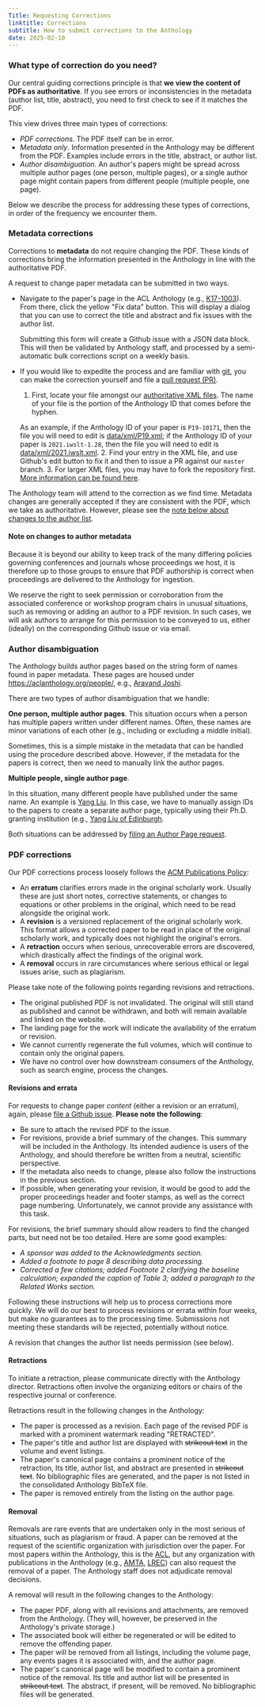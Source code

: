 ```yaml
---
Title: Requesting Corrections
linktitle: Corrections
subtitle: How to submit corrections to the Anthology
date: 2025-02-10
---
```


### What type of correction do you need?

Our central guiding corrections principle is that **we view the content of PDFs as authoritative**. If you see errors or inconsistencies in the metadata (author list, title, abstract), you need to first check to see if it matches the PDF.

This view drives three main types of corrections:

* _PDF corrections_. The PDF itself can be in error.
* _Metadata only_. Information presented in the Anthology may be different from the PDF. Examples include errors in the title, abstract, or author list.
* _Author disambiguation_. An author's papers might be spread across multiple author pages (one person, multiple pages), or a single author page might contain papers from different people (multiple people, one page).

Below we describe the process for addressing these types of corrections, in order of the frequency we encounter them.

### Metadata corrections

Corrections to **metadata** do not require changing the PDF.
These kinds of corrections bring the information presented in the Anthology in line with the authoritative PDF.

A request to change paper metadata can be submitted in two ways.

- Navigate to the paper's page in the ACL Anthology (e.g., [K17-1003](https://aclanthology.org/K17-1003/)). From there, click the yellow "Fix data" button. This will display a dialog that you can use to correct the title and abstract and fix issues with the author list.

  Submitting this form will create a Github issue with a JSON data block. This will then be validated by Anthology staff, and processed by a semi-automatic bulk corrections script on a weekly basis.

-  If you would like to expedite the process and are familiar with [git](https://git-scm.com), you can make the correction yourself and file a [pull request (PR)](https://help.github.com/en/github/collaborating-with-issues-and-pull-requests/about-pull-requests).
    1. First, locate your file amongst our [authoritative XML files](https://github.com/acl-org/acl-anthology/tree/master/data/xml). The name of your file is the portion of the Anthology ID that comes before the hyphen.

    As an example, if the Anthology ID of your paper is `P19-10171`, then the file you will need to edit is [data/xml/P19.xml](https://github.com/acl-org/acl-anthology/blob/master/data/xml/P19.xml); if the Anthology ID of your paper is `2021.iwslt-1.28`, then the file you will need to edit is [data/xml/2021.iwslt.xml](https://github.com/acl-org/acl-anthology/blob/master/data/xml/2021.iwslt.xml).
    2. Find your entry in the XML file, and use Github's edit button to fix it and then to issue a PR against our `master` branch.
    3. For larger XML files, you may have to fork the repository first. [More information can be found here](https://help.github.com/en/github/managing-files-in-a-repository/editing-files-in-another-users-repository).

The Anthology team will attend to the correction as we find time.
Metadata changes are generally accepted if they are consistent with the PDF, which we take as authoritative.
However, please see the [note below about changes to the author list](#note-on-author-changes).


#### Note on changes to author metadata

Because it is beyond our ability to keep track of the many differing policies governing conferences and journals whose proceedings we host, it is therefore up to those groups to ensure that PDF authorship is correct when proceedings are delivered to the Anthology for ingestion.

We reserve the right to seek permission or corroboration from the associated conference or workshop program chairs in unusual situations, such as removing or adding an author to a PDF revision.
In such cases, we will ask authors to arrange for this permission to be conveyed to us, either (ideally) on the corresponding Github issue or via email.

### Author disambiguation

The Anthology builds author pages based on the string form of names found in paper metadata.
These pages are housed under https://aclanthology.org/people/, e.g., [Aravand Joshi](https://aclanthology.org/people/aravind-joshi).

There are two types of author disambiguation that we handle:

**One person, multiple author pages**.
This situation occurs when a person has multiple papers written under different names.
Often, these names are minor variations of each other (e.g., including or excluding a middle initial).

Sometimes, this is a simple mistake in the metadata that can be handled using the procedure described above.
However, if the metadata for the papers is correct, then we need to manually link the author pages.

**Multiple people, single author page**.

In this situation, many different people have published under the same name.
An example is [Yang Liu](https://aclanthology.org/people/yang-liu). 
In this case, we have to manually assign IDs to the papers to create a separate author page, typically using their Ph.D. granting institution (e.g., [Yang Liu of Edinburgh](https://aclanthology.org/people/y/yang-liu-edinburgh/).

Both situations can be addressed by [filing an Author Page request](https://github.com/acl-org/acl-anthology/issues/new?template=02-name-correction.yml).

### PDF corrections

Our PDF corrections process loosely follows the [ACM Publications Policy](https://www.acm.org/publications/policies/):

* An **erratum** clarifies errors made in the original scholarly work.
  Usually these are just short notes, corrective statements, or changes to equations or other problems in the original, which need to be read alongside the original work.
* A **revision** is a versioned replacement of the original scholarly work.
  This format allows a corrected paper to be read in place of the original scholarly work, and typically does not highlight the original's errors.
* A **retraction** occurs when serious, unrecoverable errors are discovered, which drastically affect the findings of the original work.
* A **removal** occurs in rare circumstances where serious ethical or legal issues arise, such as plagiarism.

Please take note of the following points regarding revisions and retractions.

* The original published PDF is not invalidated.
  The original will still stand as published and cannot be withdrawn, and both will remain available and linked on the website.
* The landing page for the work will indicate the availability of the erratum or revision.
* We cannot currently regenerate the full volumes, which will continue to contain only the original papers.
* We have no control over how downstream consumers of the Anthology, such as search engine, process the changes.


#### Revisions and errata

For requests to change paper *content* (either a revision or an erratum), again, please [file a Github issue](https://github.com/acl-org/acl-anthology/issues/new?assignees=anthology-assist&labels=correction%2Crevision&template=03-revision-or-errata.yml&title=Paper+Revision%7Breplace+with+Anthology+ID%7D).
**Please note the following**:

- Be sure to attach the revised PDF to the issue.
- For revisions, provide a brief summary of the changes.
  This summary will be included in the Anthology.
	Its intended audience is users of the Anthology, and should therefore be written from a neutral, scientific perspective.
- If the metadata also needs to change, please also follow the instructions in the previous section.
- If possible, when generating your revision, it would be good to add the proper proceedings header and footer stamps, as well as the correct page numbering.
  Unfortunately, we cannot provide any assistance with this task.

For revisions, the brief summary should allow readers to find the changed parts, but need not be too detailed.
Here are some good examples:

- *A sponsor was added to the Acknowledgments section.*
- *Added a footnote to page 8 describing data processing.*
- *Corrected a few citations; added Footnote 2 clarifying the baseline calculation; expanded the caption of Table 3; added a paragraph to the Related Works section.*

Following these instructions will help us to process corrections more quickly.
We will do our best to process revisions or errata within four weeks, but make no guarantees as to the processing time.
Submissions not meeting these standards will be rejected, potentially without notice.

A revision that changes the author list needs permission (see below).

#### Retractions

To initiate a retraction, please communicate directly with the Anthology director.
Retractions often involve the organizing editors or chairs of the respective journal or conference.

Retractions result in the following changes in the Anthology:

* The paper is processed as a revision.
  Each page of the revised PDF is marked with a prominent watermark reading "RETRACTED".
* The paper's title and author list are displayed with ~~strikeout text~~ in the volume and event listings.
* The paper's canonical page contains a prominent notice of the retraction,
  Its title, author list, and abstract are presented in ~~strikeout text~~.
  No bibliographic files are generated, and the paper is not listed in the consolidated Anthology BibTeX file.
* The paper is removed entirely from the listing on the author page.

#### Removal

Removals are rare events that are undertaken only in the most serious of situations, such as plagiarism or fraud.
A paper can be removed at the request of the scientific organization with jurisdiction over the paper.
For most papers within the Anthology, this is the [ACL](https://www.aclweb.org/), but any organization with publications in the Anthology (e.g., [AMTA](https://www.amtaweb.org/), [LREC](https://lrec-conf.org)) can also request the removal of a paper.
The Anthology staff does not adjudicate removal decisions.

A removal will result in the following changes to the Anthology:

* The paper PDF, along with all revisions and attachments, are removed from the Anthology.
  (They will, however, be preserved in the Anthology's private storage.)
* The associated book will either be regenerated or will be edited to remove the offending paper.
* The paper will be removed from all listings, including the volume page, any events pages it is associated with, and the author page.
* The paper's canonical page will be modified to contain a prominent notice of the removal.
  Its title and author list will be presented in ~~strikeout text~~.
  The abstract, if present, will be removed.
  No bibliographic files will be generated.